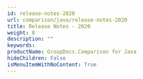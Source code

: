 ```yaml
---
id: release-notes-2020
url: comparison/java/release-notes-2020
title: Release Notes - 2020
weight: 8
description: ""
keywords:
productName: GroupDocs.Comparison for Java
hideChildren: False
isMenuItemWithNoContent: True
---
```

